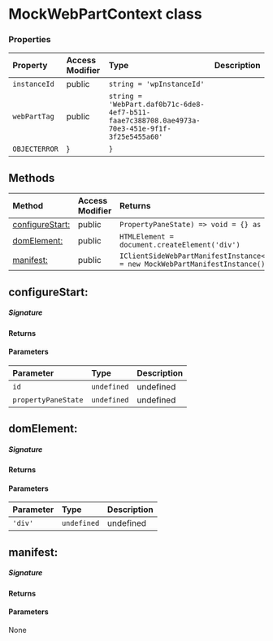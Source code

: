 # MockWebPartContext class




### Properties

| Property	   | Access Modifier | Type	| Description|
|:-------------|:----|:-------|:-----------|
|`instanceId`     | public | `string = 'wpInstanceId'` |  |
|`webPartTag`     | public | `string = 'WebPart.daf0b71c-6de8-4ef7-b511-faae7c388708.0ae4973a-70e3-451e-9f1f-3f25e5455a60'` |  |
|`OBJECTERROR`     | } | `}` |  |




## Methods

| Method	   | Access Modifier | Returns	| Description|
|:-------------|:----|:-------|:-----------|
|[configureStart:](#configurestart:)     | public | `PropertyPaneState) => void = {} as any` |  |
|[domElement:](#domelement:)     | public | `HTMLElement = document.createElement('div')` |  |
|[manifest:](#manifest:)     | public | `IClientSideWebPartManifestInstance<{}> = new MockWebPartManifestInstance()` |  |




## configureStart:



##### Signature

#### Returns

#### Parameters


| Parameter	   | Type    | Description |
|:-------------|:---------------|:------------|
| `id`    | `undefined` | undefined |
| `propertyPaneState`    | `undefined` | undefined |


## domElement:



##### Signature

#### Returns

#### Parameters


| Parameter	   | Type    | Description |
|:-------------|:---------------|:------------|
| `'div'`    | `undefined` | undefined |


## manifest:



##### Signature

#### Returns

#### Parameters
None

